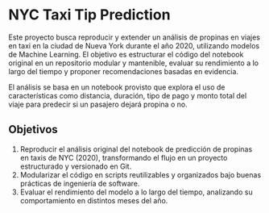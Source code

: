 # NYC Taxi Tip Prediction

Este proyecto busca reproducir y extender un análisis de propinas en viajes en taxi en la ciudad de Nueva York durante el año 2020, utilizando modelos de Machine Learning. El objetivo es estructurar el código del notebook original en un repositorio modular y mantenible, evaluar su rendimiento a lo largo del tiempo y proponer recomendaciones basadas en evidencia.

El análisis se basa en un notebook provisto que explora el uso de características como distancia, duración, tipo de pago y monto total del viaje para predecir si un pasajero dejará propina o no.

## Objetivos

1. Reproducir el análisis original del notebook de predicción de propinas en taxis de NYC (2020), transformando el flujo en un proyecto estructurado y versionado en Git.
2. Modularizar el código en scripts reutilizables y organizados bajo buenas prácticas de ingeniería de software.
3. Evaluar el rendimiento del modelo a lo largo del tiempo, analizando su comportamiento en distintos meses del año.
